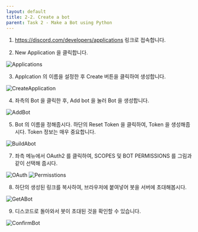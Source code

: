 ```yaml
---
layout: default
title: 2-2. Create a bot
parent: Task 2 - Make a Bot using Python
---
```


1. https://discord.com/developers/applications 링크로 접속합니다.

2. New Application 을 클릭합니다.

![Applications](https://user-images.githubusercontent.com/90645441/161938682-29044da0-a590-432a-9ff2-b66b3e3ef6d2.png)

3. Applcation 의 이름을 설정한 후 Create 버튼을 클릭하여 생성합니다.

![CreateApplication](https://user-images.githubusercontent.com/90645441/161938722-2908c095-5456-4341-8c05-3f7d3f311d6b.png)

4. 좌측의 Bot 을 클릭한 후, Add bot 을 눌러 Bot 을 생성합니다.

![AddBot](https://user-images.githubusercontent.com/90645441/161938526-74839b13-2ae7-4f0d-80d1-b4f405dcc3d8.png)

5. Bot 의 이름을 정해줍시다. 하단의 Reset Token 을 클릭하여, Token 을 생성해줍시다. Token 정보는 매우 중요합니다.

![BuildAbot](https://user-images.githubusercontent.com/90645441/161938845-f4535b7c-7ece-4138-bb77-ab19f089d0fe.png)

7. 좌측 메뉴에서 OAuth2 를 클릭하여, SCOPES 및 BOT PERMISSIONS 를 그림과 같이 선택해 줍시다.

![OAuth](https://user-images.githubusercontent.com/90645441/161939011-6b78328b-2265-4146-b9f2-46f1fedd7a82.png)
![Permisstions](https://user-images.githubusercontent.com/90645441/161939022-54c3669f-d1a6-4b5d-843c-ca3a1092fe38.png)

8. 하단의 생성된 링크를 복사하여, 브라우저에 붙여넣어 봇을 서버에 초대해봅시다.

![GetABot](https://user-images.githubusercontent.com/90645441/161939076-7dce2aea-1d25-4b15-ac82-a97d0216435c.png)

9. 디스코드로 돌아와서 봇이 초대된 것을 확인할 수 있습니다.

![ConfirmBot](https://user-images.githubusercontent.com/90645441/161939110-b6add9e3-b998-46f8-90ab-4ba7a09f482a.png)



